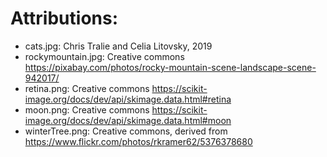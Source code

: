 # Attributions:

* cats.jpg: Chris Tralie and Celia Litovsky, 2019
* rockymountain.jpg: Creative commons https://pixabay.com/photos/rocky-mountain-scene-landscape-scene-942017/
* retina.png: Creative commons
https://scikit-image.org/docs/dev/api/skimage.data.html#retina
* moon.png: Creative commons
https://scikit-image.org/docs/dev/api/skimage.data.html#moon
* winterTree.png: Creative commons, derived from
https://www.flickr.com/photos/rkramer62/5376378680